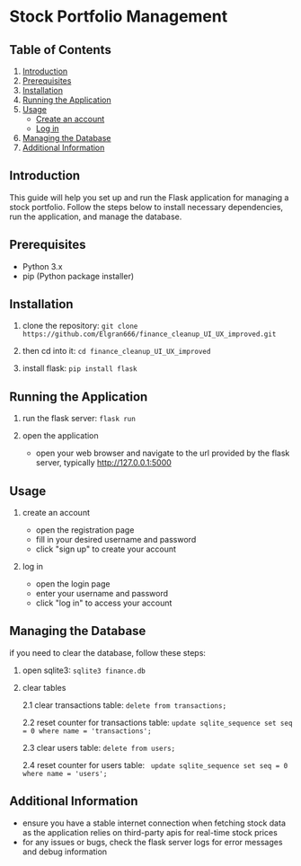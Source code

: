 # Stock Portfolio Management

## Table of Contents
1. [Introduction](#introduction)
2. [Prerequisites](#prerequisites)
3. [Installation](#installation)
4. [Running the Application](#running-the-application)
5. [Usage](#usage)
   - [Create an account](#create-an-account)
   - [Log in](#log-in)
6. [Managing the Database](#managing-the-database)
7. [Additional Information](#additional-information)


## Introduction
This guide will help you set up and run the Flask application for managing a stock portfolio. Follow the steps below to install necessary dependencies, run the application, and manage the database.

## Prerequisites
- Python 3.x
- pip (Python package installer)

## Installation

1. clone the repository: ```git clone https://github.com/Elgran666/finance_cleanup_UI_UX_improved.git```
2. then cd into it: ```cd finance_cleanup_UI_UX_improved```

4. install flask: ```pip install flask```

## Running the Application

1. run the flask server: ```flask run```


2. open the application
   - open your web browser and navigate to the url provided by the flask server, typically http://127.0.0.1:5000

## Usage

1. create an account
   - open the registration page
   - fill in your desired username and password
   - click "sign up" to create your account

2. log in
   - open the login page
   - enter your username and password
   - click "log in" to access your account

## Managing the Database

if you need to clear the database, follow these steps:

1. open sqlite3: ```sqlite3 finance.db```

2. clear tables

   2.1 clear transactions table: ```delete from transactions;```

   2.2 reset counter for transactions table: ```update sqlite_sequence set seq = 0 where name = 'transactions';```

   2.3 clear users table: ```delete from users;```

   2.4 reset counter for users table: ``` update sqlite_sequence set seq = 0 where name = 'users';```

## Additional Information

- ensure you have a stable internet connection when fetching stock data as the application relies on third-party apis for real-time stock prices
- for any issues or bugs, check the flask server logs for error messages and debug information
